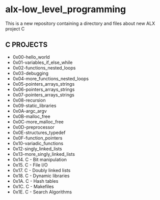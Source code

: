 # alx-low_level_programming
This is a new repository containing a directory and files about new ALX project C
## C PROJECTS
* 0x00-hello_world
* 0x01-variables_if_else_while
* 0x02-functions_nested_loops
* 0x03-debugging
* 0x04-more_functions_nested_loops
* 0x05-pointers_arrays_strings
* 0x06-pointers_arrays_strings
* 0x07-pointers_arrays_strings
* 0x08-recursion
* 0x09-static_libraries
* 0x0A-argc_argv
* 0x0B-malloc_free
* 0x0C-more_malloc_free
* 0x0D-preprocessor
* 0x0E-structures_typedef
* 0x0F-function_pointers
* 0x10-variadic_functions
* 0x12-singly_linked_lists
* 0x13-more_singly_linked_lists
* 0x14. C - Bit manipulation
* 0x15. C - File I/O
* 0x17. C - Doubly linked lists
* 0x18. C - Dynamic libraries
* 0x1A. C - Hash tables
* 0x1C. C - Makefiles
* 0x1E. C - Search Algorithms
